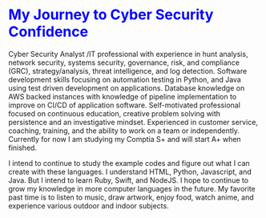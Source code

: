 <HTML>
  <HEAD>
    <H1 style="color: blue;">My Journey to Cyber Security Confidence</H1>
  </HEAD>
  <BODY><p>Cyber Security Analyst /IT professional with experience in hunt analysis, network security, systems security, governance, risk, and compliance (GRC), strategy/analysis, threat intelligence, and log detection. Software development skills focusing on automation testing in Python, and Java using test driven development on applications. Database knowledge on AWS backed instances with knowledge of pipeline implementation to improve on CI/CD of application software. Self-motivated professional focused on continuous education, creative problem solving with persistence and an investigative mindset. Experienced in customer service, coaching, training, and the ability to work on a team or independently. Currently for now I am studying my Comptia S+ and will start A+ when finished.</p>
    <p>I intend to continue to study the example codes and figure out what I can create with these languages. I understand HTML, Python, Javascript, and Java. But I intend to learn Ruby,  Swift, and NodeJS. I hope to continue to grow my knowledge in more computer languages in the future. My favorite past time is to listen to music, draw artwork, enjoy food, watch anime, and experience various outdoor and indoor subjects.</p>
  </BODY>
  </HTML>
  
<!---
SamanthaWathenOlson/SamanthaWathenOlson is a ✨ special ✨ repository because its `README.md` (this file) appears on your GitHub profile.
You can click the Preview link to take a look at your changes.
--->

 
